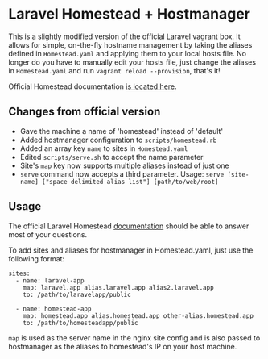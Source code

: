 # Laravel Homestead + Hostmanager

This is a slightly modified version of the official Laravel vagrant box. It allows for simple, on-the-fly hostname management by taking the aliases defined in `Homestead.yaml` and applying them to your local hosts file. No longer do you have to manually edit your hosts file, just change the aliases in `Homestead.yaml` and run `vagrant reload --provision`, that's it!

Official Homestead documentation [is located here](http://laravel.com/docs/master/homestead).

## Changes from official version

- Gave the machine a name of 'homestead' instead of 'default'
- Added hostmanager configuration to `scripts/homestead.rb`
- Added an array key `name` to sites in `Homestead.yaml`
- Edited `scripts/serve.sh` to accept the name parameter
- Site's `map` key now supports multiple aliases instead of just one
- `serve` command now accepts a third parameter. Usage: `serve [site-name] ["space delimited alias list"] [path/to/web/root]`

## Usage

The official Laravel Homestead [documentation](http://laravel.com/docs/homestead?version=4.2) should be able to answer most of your questions.

To add sites and aliases for hostmanager in Homestead.yaml, just use the following format:

```
sites:
  - name: laravel-app
    map: laravel.app alias.laravel.app alias2.laravel.app
    to: /path/to/laravelapp/public
    
  - name: homestead-app
    map: homestead.app alias.homestead.app other-alias.homestead.app
    to: /path/to/homesteadapp/public
```

`map` is used as the server name in the nginx site config and is also passed to hostmanager as the aliases to homestead's IP on your host machine.

